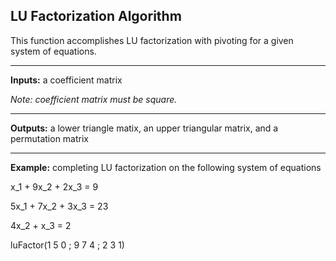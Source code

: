 LU Factorization Algorithm
------
This function accomplishes LU factorization with pivoting for a given system of equations.
___________

**Inputs:** a coefficient matrix

*Note: coefficient matrix must be square.*
___________

**Outputs:** a lower triangle matix, an upper triangular matrix, and a permutation matrix
___________

**Example:** completing LU factorization on the following system of equations

x_1 + 9x_2 + 2x_3 = 9

5x_1 + 7x_2 + 3x_3 = 23

4x_2 + x_3 = 2

luFactor(1 5 0 ; 9 7 4 ; 2 3 1)
